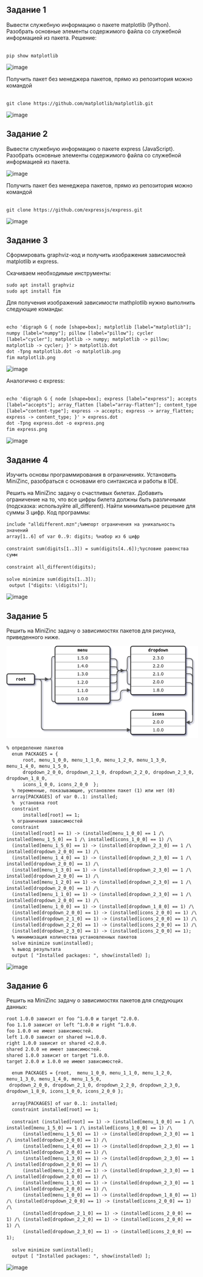 ## Задание 1
Вывести служебную информацию о пакете matplotlib (Python). Разобрать основные элементы содержимого файла со служебной информацией из пакета.
Решение:

```

pip show matplotlib
```
![image](https://github.com/user-attachments/assets/bd5ca990-e575-418c-be55-a67a32ed235f)

Получить пакет без менеджера пакетов, прямо из репозитория можно командой

```

git clone https://github.com/matplotlib/matplotlib.git
```
![image](https://github.com/user-attachments/assets/3e6f7528-33b6-4d56-b266-f53d066ef1c9)

## Задание 2
Вывести служебную информацию о пакете express (JavaScript). Разобрать основные элементы содержимого файла со служебной информацией из пакета. 

![image](https://github.com/user-attachments/assets/d2ebed70-25a7-4b1b-b4d8-4493fc4fd164)

Получить пакет без менеджера пакетов, прямо из репозитория можно командой
```

git clone https://github.com/expressjs/express.git
```
![image](https://github.com/user-attachments/assets/12162537-b45a-40fa-a2df-2062f7ced0dc)


## Задание 3
Сформировать graphviz-код и получить изображения зависимостей matplotlib и express.

Скачиваем необходимые инструменты:
```
sudo apt install graphviz
sudo apt install fim
```

Для получения изображений зависимости mathplotlib нужно выполнить следующие команды:
```

echo 'digraph G { node [shape=box]; matplotlib [label="matplotlib"]; numpy [label="numpy"]; pillow [label="pillow"]; cycler [label="cycler"]; matplotlib -> numpy; matplotlib -> pillow; matplotlib -> cycler; }' > matplotlib.dot
dot -Tpng matplotlib.dot -o matplotlib.png
fim matplotlib.png
```
![image](https://github.com/user-attachments/assets/634004f4-8c8f-447c-97b6-972bf5be8e1a)

Аналогично с express:
```

echo 'digraph G { node [shape=box]; express [label="express"]; accepts [label="accepts"]; array_flatten [label="array-flatten"]; content_type [label="content-type"]; express -> accepts; express -> array_flatten; express -> content_type; }' > express.dot
dot -Tpng express.dot -o express.png
fim express.png
```
![image](https://github.com/user-attachments/assets/d110b553-50b4-4554-ba6d-317e9939219e)

## Задание 4
Изучить основы программирования в ограничениях. Установить MiniZinc, разобраться с основами его синтаксиса и работы в IDE.

Решить на MiniZinc задачу о счастливых билетах. Добавить ограничение на то, что все цифры билета должны быть различными (подсказка: используйте all_different). Найти минимальное решение для суммы 3 цифр.
Код программы:
```
include "alldifferent.mzn";%импорт ограничения на уникальность значений
array[1..6] of var 0..9: digits; %набор из 6 цифр

constraint sum(digits[1..3]) = sum(digits[4..6]);%условие равенства сумм

constraint all_different(digits);

solve minimize sum(digits[1..3]);
 output ["digits: \(digits)"];
```
![image](https://github.com/user-attachments/assets/1c3a1808-5f22-415a-a636-d336494714f5)

## Задание 5
Решить на MiniZinc задачу о зависимостях пакетов для рисунка, приведенного ниже.

![image](https://github.com/DefriDwamn/kisscm/blob/main/prac2/img/pubgrub.png)

```
% определение пакетов
  enum PACKAGES = {
      root, menu_1_0_0, menu_1_1_0, menu_1_2_0, menu_1_3_0, menu_1_4_0, menu_1_5_0,
      dropdown_2_0_0, dropdown_2_1_0, dropdown_2_2_0, dropdown_2_3_0, dropdown_1_8_0,
      icons_1_0_0, icons_2_0_0  };
  % переменные, показывающие, установлен пакет (1) или нет (0)
  array[PACKAGES] of var 0..1: installed;
  %  установка root
  constraint
      installed[root] == 1;
  % ограничения зависимостей
  constraint
  (installed[root] == 1) -> (installed[menu_1_0_0] == 1 /\ installed[menu_1_5_0] == 1 /\ installed[icons_1_0_0] == 1) /\
  (installed[menu_1_5_0] == 1) -> (installed[dropdown_2_3_0] == 1 /\ installed[dropdown_2_0_0] == 1) /\
  (installed[menu_1_4_0] == 1) -> (installed[dropdown_2_3_0] == 1 /\ installed[dropdown_2_0_0] == 1) /\
  (installed[menu_1_3_0] == 1) -> (installed[dropdown_2_3_0] == 1 /\ installed[dropdown_2_0_0] == 1) /\
  (installed[menu_1_2_0] == 1) -> (installed[dropdown_2_3_0] == 1 /\ installed[dropdown_2_0_0] == 1) /\
  (installed[menu_1_1_0] == 1) -> (installed[dropdown_2_3_0] == 1 /\ installed[dropdown_2_0_0] == 1) /\
  (installed[menu_1_0_0] == 1) -> (installed[dropdown_1_8_0] == 1) /\
  (installed[dropdown_2_0_0] == 1) -> (installed[icons_2_0_0] == 1) /\
  (installed[dropdown_2_1_0] == 1) -> (installed[icons_2_0_0] == 1) /\
  (installed[dropdown_2_2_0] == 1) -> (installed[icons_2_0_0] == 1) /\
  (installed[dropdown_2_3_0] == 1) -> (installed[icons_2_0_0] == 1);
  % минимизация количества установленных пакетов
  solve minimize sum(installed);
  % вывод результата
  output [ "Installed packages: ", show(installed) ];
```
![image](https://github.com/user-attachments/assets/057ee0dc-f31e-48ff-bc77-ddab271741cd)

## Задание 6
Решить на MiniZinc задачу о зависимостях пакетов для следующих данных:
```
root 1.0.0 зависит от foo ^1.0.0 и target ^2.0.0.
foo 1.1.0 зависит от left ^1.0.0 и right ^1.0.0.
foo 1.0.0 не имеет зависимостей.
left 1.0.0 зависит от shared >=1.0.0.
right 1.0.0 зависит от shared <2.0.0.
shared 2.0.0 не имеет зависимостей.
shared 1.0.0 зависит от target ^1.0.0.
target 2.0.0 и 1.0.0 не имеют зависимостей.
```

```
  enum PACKAGES = {root,  menu_1_0_0, menu_1_1_0, menu_1_2_0, menu_1_3_0, menu_1_4_0, menu_1_5_0,
 dropdown_2_0_0, dropdown_2_1_0, dropdown_2_2_0, dropdown_2_3_0, dropdown_1_8_0, icons_1_0_0, icons_2_0_0 };
  
  array[PACKAGES] of var 0..1: installed;
  constraint installed[root] == 1;
  
  constraint (installed[root] == 1) -> (installed[menu_1_0_0] == 1 /\ installed[menu_1_5_0] == 1 /\ installed[icons_1_0_0] == 1) /\
      (installed[menu_1_5_0] == 1) -> (installed[dropdown_2_3_0] == 1 /\ installed[dropdown_2_0_0] == 1) /\
      (installed[menu_1_4_0] == 1) -> (installed[dropdown_2_3_0] == 1 /\ installed[dropdown_2_0_0] == 1) /\
      (installed[menu_1_3_0] == 1) -> (installed[dropdown_2_3_0] == 1 /\ installed[dropdown_2_0_0] == 1) /\
      (installed[menu_1_2_0] == 1) -> (installed[dropdown_2_3_0] == 1 /\ installed[dropdown_2_0_0] == 1) /\
      (installed[menu_1_1_0] == 1) -> (installed[dropdown_2_3_0] == 1 /\ installed[dropdown_2_0_0] == 1) /\
      (installed[menu_1_0_0] == 1) -> (installed[dropdown_1_8_0] == 1) /\ (installed[dropdown_2_0_0] == 1) -> (installed[icons_2_0_0] == 1) /\
      (installed[dropdown_2_1_0] == 1) -> (installed[icons_2_0_0] == 1) /\ (installed[dropdown_2_2_0] == 1) -> (installed[icons_2_0_0] == 1) /\
      (installed[dropdown_2_3_0] == 1) -> (installed[icons_2_0_0] == 1);

  solve minimize sum(installed); 
  output [ "Installed packages: ", show(installed) ];
```
![image](https://github.com/user-attachments/assets/5d0160a9-9e82-480d-b9dd-c63e11ec88e8)
